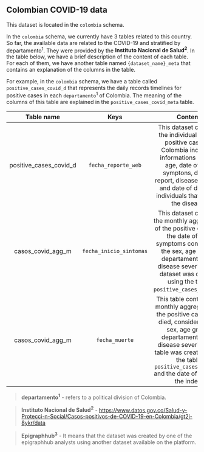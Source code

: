 
## Colombian COVID-19 data
This dataset is located in the `colombia` schema.

In the  `colombia` schema, we currently have 3 tables related to this country. So far, the available data are related to the COVID-19 and stratified by departamento<sup>1</sup>. They were provided by the **Instituto Nacional de Salud<sup>2</sup>**. In the table below, we have a brief description of the content of each table. For each of them, we have another table named `{dataset_name}_meta` that contains an explanation of the columns in the table.

For example, in the `colombia` schema, we have a table called `positive_cases_covid_d` that represents the daily records timelines for positive cases in each `departamento`<sup>1</sup> of Colombia. The meaning of the columns of this table are explained in the `positive_cases_covid_meta` table.

| Table name  | Keys |                                                                                                                     Content                                                                                                                     | Source | 
| :----: | :-----:  |:-----------------------------------------------------------------------------------------------------------------------------------------------------------------------------------------------------------------------------------------------:| :----: |
| positive_cases_covid_d | `fecha_reporte_web` |         This dataset contains the individual data of positive cases in Colombia including informations as sex, age, date of first symptons, date of report, disease severity and date of death of individuals that died of the disease.         | Instituto Nacional de Salud<sup>2</sup>  |
| casos_covid_agg_m  | `fecha_inicio_sintomas` |     This dataset contains the monthly aggregation of the positive cases by the date of first symptoms considering the sex, age group, departamento, and disease severity. This dataset was created using the table `positive_cases_covid_d`.     | Epigraphhub<sup>3</sup> |
| casos_covid_agg_m  | `fecha_muerte` | This table contains the monthly aggregation of the positive cases that died, considering the sex, age group, departamento, and disease severity. This table was created using the table `positive_cases_covid_d` and the date of death as the index. | Epigraphhub<sup>3</sup> |

> **departamento<sup>1</sup>** - refers to a political division of Colombia. 

> **Instituto Nacional de Salud<sup>2</sup>** - https://www.datos.gov.co/Salud-y-Protecci-n-Social/Casos-positivos-de-COVID-19-en-Colombia/gt2j-8ykr/data 

> **Epigraphhub<sup>3</sup>** - It means that the dataset was created by one of the epigraphhub analysts using another dataset available on the platform. 



